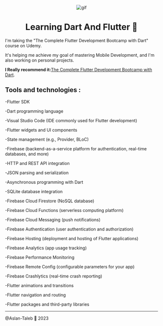 <p align="center">
<img width="" src="https://i.pinimg.com/originals/89/8f/bd/898fbd8a5d79c90be4732525a122a96f.gif" align="center" alt="gif" />
<h1 align="center">Learning Dart And Flutter 📱
</h1>
</p>

I'm taking the "The Complete Flutter Development Bootcamp with Dart" course on Udemy.

It's helping me achieve my goal of mastering Mobile Development, and I'm also working on personal projects.



**I Really recommend it:**[The Complete Flutter Development Bootcamp with Dart](https://www.udemy.com/course/flutter-bootcamp-with-dart).

## Tools and technologies : 

-Flutter SDK

-Dart programming language

-Visual Studio Code (IDE commonly used for Flutter development)

-Flutter widgets and UI components

-State management (e.g., Provider, BLoC)

-Firebase (backend-as-a-service platform for authentication, real-time databases, and more)

-HTTP and REST API integration

-JSON parsing and serialization

-Asynchronous programming with Dart

-SQLite database integration

-Firebase Cloud Firestore (NoSQL database)

-Firebase Cloud Functions (serverless computing platform)

-Firebase Cloud Messaging (push notifications)

-Firebase Authentication (user authentication and authorization)

-Firebase Hosting (deployment and hosting of Flutter applications)

-Firebase Analytics (app usage tracking)

-Firebase Performance Monitoring

-Firebase Remote Config (configurable parameters for your app)

-Firebase Crashlytics (real-time crash reporting)

-Flutter animations and transitions

-Flutter navigation and routing

-Flutter packages and third-party libraries

---

@Aslan-Taleb 📱 2023
